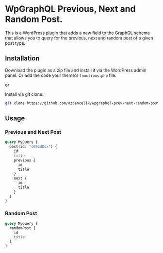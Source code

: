 # WpGraphQL Previous, Next and Random Post.

This is a WordPress plugin that adds a new field to the GraphQL schema that allows you to query for the previous, next and random post of a given post type.

## Installation

Download the plugin as a zip file and install it via the WordPress admin panel. Or add the code your theme's `functions.php` file.

or

Install via git clone:

```bash
git clone https://github.com/ozcancelik/wpgraphql-prev-next-random-post.git
```

## Usage

### Previous and Next Post

```graphql
query MyQuery {
  post(id: "cG9zdDox") {
    id
    title
    previous {
      id
      title
    }
    next {
      id
      title
    }
  }
}
```

### Random Post

```graphql
query MyQuery {
  randomPost {
    id
    title
  }
}
```
